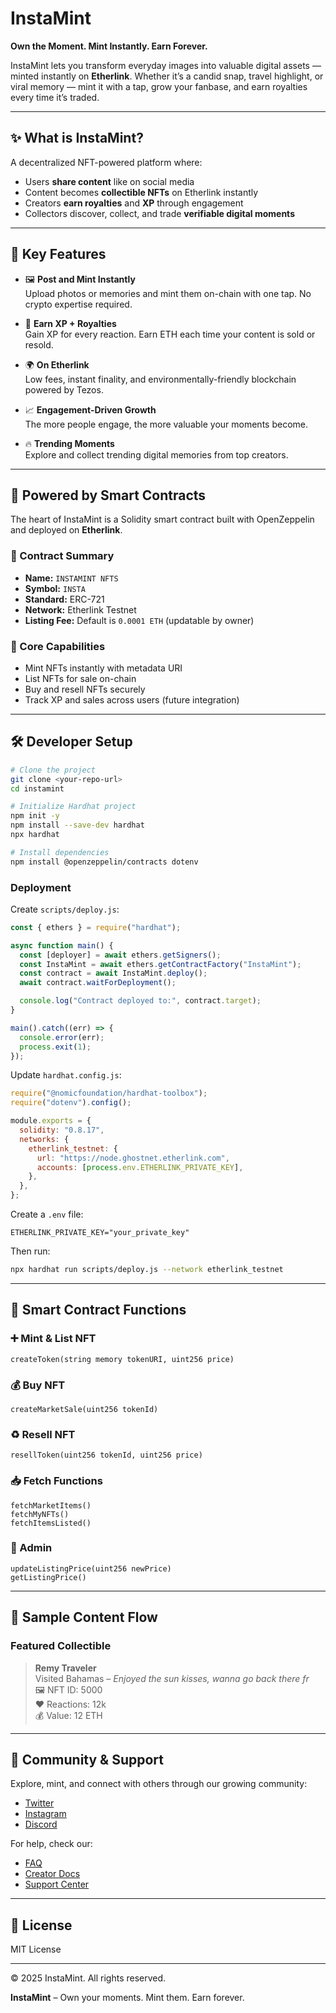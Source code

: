 # InstaMint

**Own the Moment. Mint Instantly. Earn Forever.**

InstaMint lets you transform everyday images into valuable digital assets — minted instantly on **Etherlink**. Whether it’s a candid snap, travel highlight, or viral memory — mint it with a tap, grow your fanbase, and earn royalties every time it’s traded.

---

## ✨ What is InstaMint?

A decentralized NFT-powered platform where:

- Users **share content** like on social media
- Content becomes **collectible NFTs** on Etherlink instantly
- Creators **earn royalties** and **XP** through engagement
- Collectors discover, collect, and trade **verifiable digital moments**

---

## 🚀 Key Features

- 🖼️ **Post and Mint Instantly**  
  Upload photos or memories and mint them on-chain with one tap. No crypto expertise required.

- 💸 **Earn XP + Royalties**  
  Gain XP for every reaction. Earn ETH each time your content is sold or resold.

- 🌍 **On Etherlink**  
  Low fees, instant finality, and environmentally-friendly blockchain powered by Tezos.

- 📈 **Engagement-Driven Growth**  
  The more people engage, the more valuable your moments become.

- 🔥 **Trending Moments**  
  Explore and collect trending digital memories from top creators.

---

## 🧱 Powered by Smart Contracts

The heart of InstaMint is a Solidity smart contract built with OpenZeppelin and deployed on **Etherlink**.

### 📄 Contract Summary

- **Name:** `INSTAMINT NFTS`
- **Symbol:** `INSTA`
- **Standard:** ERC-721
- **Network:** Etherlink Testnet
- **Listing Fee:** Default is `0.0001 ETH` (updatable by owner)

### 🔐 Core Capabilities

- Mint NFTs instantly with metadata URI
- List NFTs for sale on-chain
- Buy and resell NFTs securely
- Track XP and sales across users (future integration)

---

## 🛠 Developer Setup

```bash
# Clone the project
git clone <your-repo-url>
cd instamint

# Initialize Hardhat project
npm init -y
npm install --save-dev hardhat
npx hardhat

# Install dependencies
npm install @openzeppelin/contracts dotenv
```

### Deployment

Create `scripts/deploy.js`:

```js
const { ethers } = require("hardhat");

async function main() {
  const [deployer] = await ethers.getSigners();
  const InstaMint = await ethers.getContractFactory("InstaMint");
  const contract = await InstaMint.deploy();
  await contract.waitForDeployment();

  console.log("Contract deployed to:", contract.target);
}

main().catch((err) => {
  console.error(err);
  process.exit(1);
});
```

Update `hardhat.config.js`:

```js
require("@nomicfoundation/hardhat-toolbox");
require("dotenv").config();

module.exports = {
  solidity: "0.8.17",
  networks: {
    etherlink_testnet: {
      url: "https://node.ghostnet.etherlink.com",
      accounts: [process.env.ETHERLINK_PRIVATE_KEY],
    },
  },
};
```

Create a `.env` file:

```env
ETHERLINK_PRIVATE_KEY="your_private_key"
```

Then run:

```bash
npx hardhat run scripts/deploy.js --network etherlink_testnet
```

---

## 🧠 Smart Contract Functions

### ➕ Mint & List NFT

```solidity
createToken(string memory tokenURI, uint256 price)
```

### 💰 Buy NFT

```solidity
createMarketSale(uint256 tokenId)
```

### ♻️ Resell NFT

```solidity
resellToken(uint256 tokenId, uint256 price)
```

### 📥 Fetch Functions

```solidity
fetchMarketItems()
fetchMyNFTs()
fetchItemsListed()
```

### 🔧 Admin

```solidity
updateListingPrice(uint256 newPrice)
getListingPrice()
```

---

## 📸 Sample Content Flow

### Featured Collectible

> **Remy Traveler**  
> Visited Bahamas – *Enjoyed the sun kisses, wanna go back there fr*  
> 🖼️ NFT ID: 5000  
> ❤️ Reactions: 12k  
> 💰 Value: 12 ETH  

---

## 📢 Community & Support

Explore, mint, and connect with others through our growing community:

- [Twitter](#)
- [Instagram](#)
- [Discord](#)

For help, check our:

- [FAQ](#)
- [Creator Docs](#)
- [Support Center](#)

---

## 📄 License

MIT License

---

© 2025 InstaMint. All rights reserved.

**InstaMint** – Own your moments. Mint them. Earn forever.
